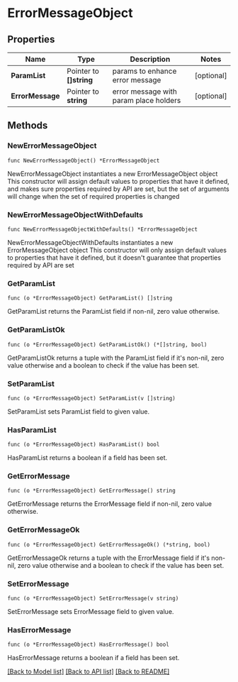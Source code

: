 # ErrorMessageObject

## Properties

Name | Type | Description | Notes
------------ | ------------- | ------------- | -------------
**ParamList** | Pointer to **[]string** | params to enhance error message | [optional] 
**ErrorMessage** | Pointer to **string** | error message with param place holders | [optional] 

## Methods

### NewErrorMessageObject

`func NewErrorMessageObject() *ErrorMessageObject`

NewErrorMessageObject instantiates a new ErrorMessageObject object
This constructor will assign default values to properties that have it defined,
and makes sure properties required by API are set, but the set of arguments
will change when the set of required properties is changed

### NewErrorMessageObjectWithDefaults

`func NewErrorMessageObjectWithDefaults() *ErrorMessageObject`

NewErrorMessageObjectWithDefaults instantiates a new ErrorMessageObject object
This constructor will only assign default values to properties that have it defined,
but it doesn't guarantee that properties required by API are set

### GetParamList

`func (o *ErrorMessageObject) GetParamList() []string`

GetParamList returns the ParamList field if non-nil, zero value otherwise.

### GetParamListOk

`func (o *ErrorMessageObject) GetParamListOk() (*[]string, bool)`

GetParamListOk returns a tuple with the ParamList field if it's non-nil, zero value otherwise
and a boolean to check if the value has been set.

### SetParamList

`func (o *ErrorMessageObject) SetParamList(v []string)`

SetParamList sets ParamList field to given value.

### HasParamList

`func (o *ErrorMessageObject) HasParamList() bool`

HasParamList returns a boolean if a field has been set.

### GetErrorMessage

`func (o *ErrorMessageObject) GetErrorMessage() string`

GetErrorMessage returns the ErrorMessage field if non-nil, zero value otherwise.

### GetErrorMessageOk

`func (o *ErrorMessageObject) GetErrorMessageOk() (*string, bool)`

GetErrorMessageOk returns a tuple with the ErrorMessage field if it's non-nil, zero value otherwise
and a boolean to check if the value has been set.

### SetErrorMessage

`func (o *ErrorMessageObject) SetErrorMessage(v string)`

SetErrorMessage sets ErrorMessage field to given value.

### HasErrorMessage

`func (o *ErrorMessageObject) HasErrorMessage() bool`

HasErrorMessage returns a boolean if a field has been set.


[[Back to Model list]](../README.md#documentation-for-models) [[Back to API list]](../README.md#documentation-for-api-endpoints) [[Back to README]](../README.md)


